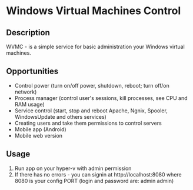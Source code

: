 # Windows Virtual Machines Control

## Description
WVMC - is a simple service for basic administration your Windows virtual machines.

## Opportunities

  - Control power (turn on/off power, shutdown, reboot; turn off/on network)
  - Process manager (control user's sessions, kill processes, see CPU and RAM usage)
  - Service control (start, stop and reboot  Apache, Ngnix, Spooler, WindowsUpdate and others services)
  - Creating users and take them permissions to control servers
  - Mobile app (Android)
  - Mobile web version

## Usage
  1. Run app on your hyper-v with admin permission
  2. If there has no errors - you can signin at http://localhost:8080 where 8080 is your config PORT (login and password are: admin admin)
